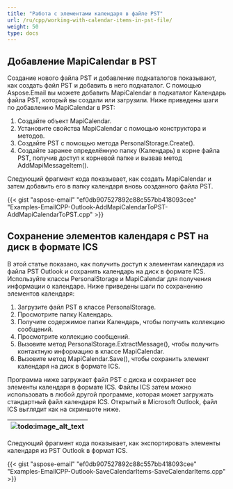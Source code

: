 ```yaml
---
title: "Работа с элементами календаря в файле PST"
url: /ru/cpp/working-with-calendar-items-in-pst-file/
weight: 50
type: docs
---
```


## **Добавление MapiCalendar в PST**
Создание нового файла PST и добавление подкаталогов показывают, как создать файл PST и добавить в него подкаталог. С помощью Aspose.Email вы можете добавить MapiCalendar в подкаталог Календарь файла PST, который вы создали или загрузили. Ниже приведены шаги по добавлению MapiCalendar в PST:

1. Создайте объект MapiCalendar.
1. Установите свойства MapiCalendar с помощью конструктора и методов.
1. Создайте PST с помощью метода PersonalStorage.Create().
1. Создайте заранее определённую папку (Календарь) в корне файла PST, получив доступ к корневой папке и вызвав метод AddMapiMessageItem().

Следующий фрагмент кода показывает, как создать MapiCalendar и затем добавить его в папку календаря вновь созданного файла PST.



{{< gist "aspose-email" "ef0db907527892c88c557bb418093cee" "Examples-EmailCPP-Outlook-AddMapiCalendarToPST-AddMapiCalendarToPST.cpp" >}}
## **Сохранение элементов календаря с PST на диск в формате ICS**
В этой статье показано, как получить доступ к элементам календаря из файла PST Outlook и сохранить календарь на диск в формате ICS. Используйте классы PersonalStorage и MapiCalendar для получения информации о календаре. Ниже приведены шаги по сохранению элементов календаря:

1. Загрузите файл PST в классе PersonalStorage.
1. Просмотрите папку Календарь.
1. Получите содержимое папки Календарь, чтобы получить коллекцию сообщений.
1. Просмотрите коллекцию сообщений.
1. Вызовите метод PersonalStorage.ExtractMessage(), чтобы получить контактную информацию в классе MapiCalendar.
1. Вызовите метод MapiCalendar.Save(), чтобы сохранить элемент календаря на диск в формате ICS.

Программа ниже загружает файл PST с диска и сохраняет все элементы календаря в формате ICS. Файлы ICS затем можно использовать в любой другой программе, которая может загружать стандартный файл календаря ICS. Открытый в Microsoft Outlook, файл ICS выглядит как на скриншоте ниже.

|![todo:image_alt_text](working-with-calendar-items-in-pst-file_1.png)|
| :- |
Следующий фрагмент кода показывает, как экспортировать элементы календаря из PST Outlook в формат ICS.



{{< gist "aspose-email" "ef0db907527892c88c557bb418093cee" "Examples-EmailCPP-Outlook-SaveCalendarItems-SaveCalendarItems.cpp" >}}